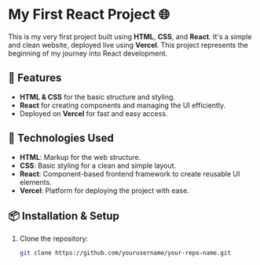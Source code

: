 # My First React Project 🌐

This is my very first project built using **HTML**, **CSS**, and **React**. It's a simple and clean website, deployed live using **Vercel**. This project represents the beginning of my journey into React development.

## 🚀 Features

- **HTML & CSS** for the basic structure and styling.
- **React** for creating components and managing the UI efficiently.
- Deployed on **Vercel** for fast and easy access.

## 🔧 Technologies Used

- **HTML**: Markup for the web structure.
- **CSS**: Basic styling for a clean and simple layout.
- **React**: Component-based frontend framework to create reusable UI elements.
- **Vercel**: Platform for deploying the project with ease.

## 📦 Installation & Setup

1. Clone the repository:

   ```bash
   git clone https://github.com/yourusername/your-repo-name.git

